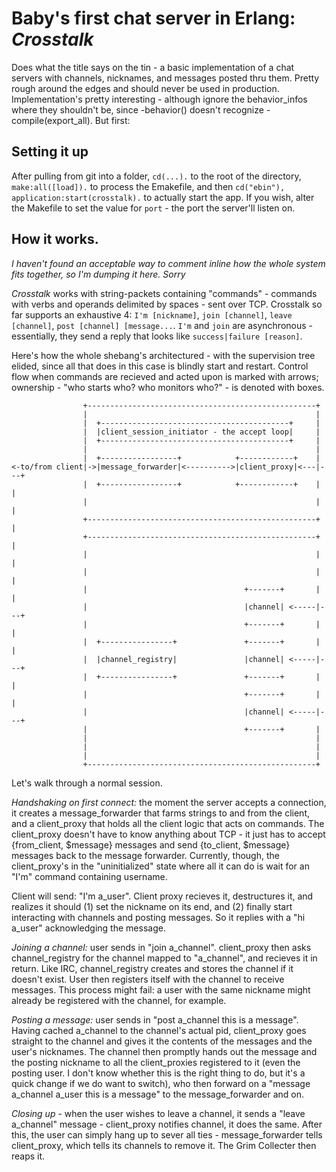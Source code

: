 # Baby's first chat server in Erlang: *Crosstalk*

Does what the title says on the tin - a basic implementation of a chat
servers with channels, nicknames, and messages posted thru them. Pretty rough around the edges and
should never be used in production. Implementation's pretty
interesting - although ignore the behavior_infos where they shouldn't
be, since -behavior() doesn't recognize -compile(export_all). But first:

## Setting it up

After pulling from git into a folder, `cd(...).` to the root of the
directory, ` make:all([load]).` to process the Emakefile, and then `cd("ebin"), application:start(crosstalk).`
to actually start the app. If you wish, alter the Makefile to set the
value for `port` - the port the server'll listen on.

## How it works.

*I haven't found an acceptable way to comment inline how the whole
 system fits together, so I'm dumping it here. Sorry*

*Crosstalk* works with string-packets containing "commands" - commands
 with verbs and operands delimited by spaces - sent over TCP. Crosstalk so far
 supports an exhaustive 4: `I'm [nickname]`, `join [channel]`, `leave
 [channel]`, `post [channel] [message...`.  `I'm` and `join` are
 asynchronous - essentially, they send a reply that looks like
 `success|failure [reason]`.

Here's how the whole shebang's architectured - with the supervision
tree elided, since all that does in this case is blindly start and
restart. Control flow when commands are recieved and acted upon is
marked with arrows; ownership - "who starts who? who monitors who?" -
is denoted with boxes.
     
     
                    +---------------------------------------------------+
                    |                                                   |
                    |  +------------------------------------------+     |
                    |  |client_session_initiator - the accept loop|     |
                    |  +------------------------------------------+     |
                    |                                                   |
                    |  +-----------------+            +------------+    |
    <-to/from client|->|message_forwarder|<---------->|client_proxy|<---|---+
                    |  +-----------------+            +------------+    |   |
                    |                                                   |   |
                    +---------------------------------------------------+   |
                    +---------------------------------------------------+   |
                    |                                                   |   |
                    |                                                   |   |
                    |                                   +-------+       |   |
                    |                                   |channel| <-----|---+
                    |                                   +-------+       |   |
                    |  +----------------+               +-------+       |   |
                    |  |channel_registry|               |channel| <-----|---+
                    |  +----------------+               +-------+       |   |
                    |                                   +-------+       |   |
                    |                                   |channel| <-----|---+
                    |                                   +-------+       |
                    |                                                   |
                    |                                                   |
                    |                                                   |
                    +---------------------------------------------------+
     
     
Let's walk through a normal session.

*Handshaking on first connect:* the moment the server accepts a
connection, it creates a message\_forwarder that farms strings to and
from the client, and a client\_proxy that holds all the client logic
that acts on commands. The client\_proxy doesn't have to know
anything about TCP - it just has to accept {from\_client,
$message} messages and send {to\_client, $message} messages back to
the message forwarder. Currently, though,
the client\_proxy's in the "uninitialized" state where all it can do is wait
for an "I'm" command containing username.

Client will send: "I'm a\_user". Client proxy recieves it, destructures
it, and realizes it should (1) set the nickname on its end, and (2)
finally start interacting with channels and posting messages. So it replies with a "hi a\_user" acknowledging
the message.

*Joining a channel:* user sends in "join a\_channel". client_proxy
  then asks channel\_registry for the channel mapped to "a\_channel", and recieves it in return. Like IRC,
 channel\_registry creates and stores the channel if it doesn't exist. User then registers itself
 with the channel to receive messages. This process might fail: a user with the same
 nickname might already be registered with the channel, for example.

*Posting a message:* user sends in "post a\_channel this is a
 message". Having cached a\_channel to the channel's actual pid,
 client\_proxy goes straight to the channel and gives it the contents of
 the messages and the user's nicknames. The channel then promptly
 hands out the message and the posting nickname to all the
 client_proxies registered to it (even the posting user. I don't know
 whether this is the right thing to do, but it's a quick change if we
 do want to switch), who then forward on a "message a\_channel a\_user
 this is a message" to the message\_forwarder and on.

*Closing up* - when the user wishes to leave a channel, it sends a
 "leave a\_channel" message - client_proxy notifies channel, it does
 the same. After this, the user can simply hang up to sever all ties -
 message\_forwarder tells client_proxy, which tells its channels to
 remove it. The Grim Collecter then reaps it.





